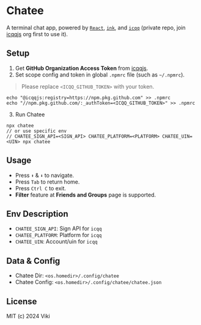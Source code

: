 # Chatee

A terminal chat app, powered by [`React`](https://react.dev/), [`ink`](https://github.com/vadimdemedes/ink), and [`icqq`](https://github.com/icqqjs/icqq) (private repo, join [icqqjs](https://github.com/icqqjs) org first to use it).

## Setup

1. Get **GitHub Organization Access Token** from [icqqjs](https://github.com/icqqjs).
2. Set scope config and token in global `.npmrc` file (such as `~/.npmrc`).

> Please replace `<ICQQ_GITHUB_TOKEN>` with your token.

```shell
echo "@icqqjs:registry=https://npm.pkg.github.com" >> .npmrc
echo "//npm.pkg.github.com/:_authToken=<ICQQ_GITHUB_TOKEN>" >> .npmrc
```

3. Run Chatee

```tsx
npx chatee
// or use specific env
// CHATEE_SIGN_API=<SIGN_API> CHATEE_PLATFORM=<PLATFORM> CHATEE_UIN=<UIN> npx chatee
```

## Usage

- Press `⬆️` & `⬇️` to navigate.
- Press `Tab` to return home.
- Press `Ctrl C` to exit.
- **Filter** feature at **Friends and Groups** page is supported.

## Env Description

- `CHATEE_SIGN_API`: Sign API for `icqq`
- `CHATEE_PLATFORM`: Platform for `icqq`
- `CHATEE_UIN`: Account/uin for `icqq`

## Data & Config

- Chatee Dir: `<os.homedir>/.config/chatee`
- Chatee Config: `<os.homedir>/.config/chatee/chatee.json`

## License

MIT (c) 2024 Viki
